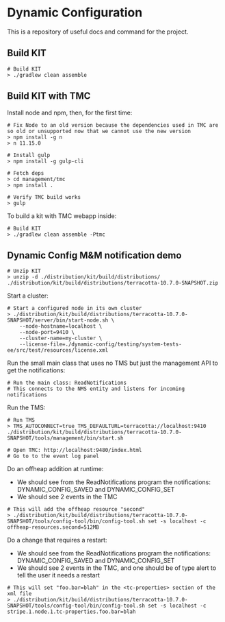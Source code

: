 # Dynamic Configuration

This is a repository of useful docs and command for the project.

## Build KIT

```
# Build KIT
> ./gradlew clean assemble
```

## Build KIT with TMC

Install node and npm, then, for the first time:

```
# Fix Node to an old version because the dependencies used in TMC are so old or unsupported now that we cannot use the new version
> npm install -g n
> n 11.15.0

# Install gulp
> npm install -g gulp-cli

# Fetch deps 
> cd management/tmc
> npm install .

# Verify TMC build works
> gulp
```

To build a kit with TMC webapp inside:

```
# Build KIT
> ./gradlew clean assemble -Ptmc
```

## Dynamic Config M&M notification demo

```
# Unzip KIT
> unzip -d ./distribution/kit/build/distributions/ ./distribution/kit/build/distributions/terracotta-10.7.0-SNAPSHOT.zip
```

Start a cluster:

```
# Start a configured node in its own cluster
> ./distribution/kit/build/distributions/terracotta-10.7.0-SNAPSHOT/server/bin/start-node.sh \
    --node-hostname=localhost \
    --node-port=9410 \
    --cluster-name=my-cluster \
    --license-file=./dynamic-config/testing/system-tests-ee/src/test/resources/license.xml
```

Run the small main class that uses no TMS but just the management API to get the notifications:

```
# Run the main class: ReadNotifications
# This connects to the NMS entity and listens for incoming notifications
```

Run the TMS:

```
# Run TMS
> TMS_AUTOCONNECT=true TMS_DEFAULTURL=terracotta://localhost:9410 ./distribution/kit/build/distributions/terracotta-10.7.0-SNAPSHOT/tools/management/bin/start.sh

# Open TMC: http://localhost:9480/index.html
# Go to to the event log panel 
```

Do an offheap addition at runtime:
- We should see from the ReadNotifications program the notifications: DYNAMIC_CONFIG_SAVED and DYNAMIC_CONFIG_SET
- We should see 2 events in the TMC

```
# This will add the offheap resource "second"
> ./distribution/kit/build/distributions/terracotta-10.7.0-SNAPSHOT/tools/config-tool/bin/config-tool.sh set -s localhost -c offheap-resources.second=512MB
```



Do a change that requires a restart:
- We should see from the ReadNotifications program the notifications: DYNAMIC_CONFIG_SAVED and DYNAMIC_CONFIG_SET
- We should see 2 events in the TMC, and one should be of type alert to tell the user it needs a restart

```
# This will set "foo.bar=blah" in the <tc-properties> section of the xml file
> ./distribution/kit/build/distributions/terracotta-10.7.0-SNAPSHOT/tools/config-tool/bin/config-tool.sh set -s localhost -c stripe.1.node.1.tc-properties.foo.bar=blah
```
